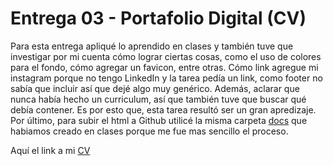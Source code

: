 # Entrega 03 - Portafolio Digital (CV) #
Para esta entrega apliqué lo aprendido en clases y también tuve que investigar por mi cuenta cómo lograr ciertas cosas, como el uso de colores para el fondo, cómo agregar un favicon, entre otras. Cómo link agregue mi instagram porque no tengo LinkedIn y la tarea pedía un link, como footer no sabía que incluir así que dejé algo muy genérico. Además, aclarar que nunca había hecho un curriculum, así que también tuve que buscar qué debía contener. Es por esto que, esta tarea resultó ser un gran apredizaje. Por último, para subir el html a Github utilicé la misma carpeta [docs](https://github.com/Fariver/Tareas-Rivera/tree/6e3a4fff58f3cdbbd1eb5d22e579e87d5279eb5d/docs) que habiamos creado en clases porque me fue mas sencillo el proceso.   

Aquí el link a mi [CV](https://fariver.github.io/Tareas-Rivera/)
